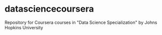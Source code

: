 datasciencecoursera
===================
Repository for Coursera courses in "Data Science Specialization" by Johns Hopkins University
